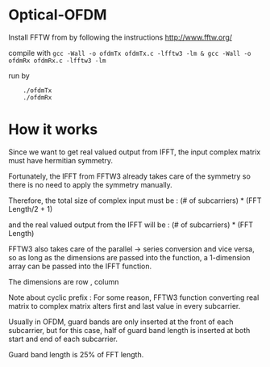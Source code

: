 # Optical-OFDM

Install FFTW from by following the instructions
http://www.fftw.org/

compile with
  `gcc -Wall -o ofdmTx ofdmTx.c -lfftw3 -lm & gcc -Wall -o ofdmRx ofdmRx.c -lfftw3 -lm`

run by
```
	./ofdmTx
	./ofdmRx
```

# How it works
Since we want to get real valued output from IFFT, the input complex matrix must have hermitian symmetry.

Fortunately, the IFFT from FFTW3 already takes care of the symmetry so there is no need to apply the symmetry manually.

Therefore, the total size of complex input must be : (# of subcarriers) * (FFT Length/2 + 1)

and the real valued output from the IFFT will be : (# of subcarriers) * (FFT Length)

FFTW3 also takes care of the parallel -> series conversion and vice versa, so as long as the dimensions are passed into the function, a 1-dimension array can be passed into the IFFT function.

The dimensions are row , column

Note about cyclic prefix :
For some reason, FFTW3 function converting real matrix to complex matrix alters first and last value in every subcarrier.

Usually in OFDM, guard bands are only inserted at the front of each subcarrier, but for this case, half of guard band length is inserted at both start and end of each subcarrier.

Guard band length is 25% of FFT length.
